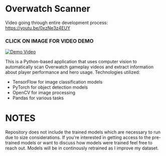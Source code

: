 # Overwatch Scanner

Video going through entire development process: https://youtu.be/0xzNe3z4EUY

### CLICK ON IMAGE FOR VIDEO DEMO
[![Demo Video](https://img.youtube.com/vi/MlfHNBkLncg/maxresdefault.jpg)](https://youtu.be/MlfHNBkLncg)

This is a Python-based application that uses computer vision to automatically scan Overwatch gameplay videos and extract information about player performance and hero usage. Technologies utilized:

* TensorFlow for image classification models
* PyTorch for object detection models
* OpenCV for image processing
* Pandas for various tasks

# NOTES
Repository does not include the trained models which are necessary to run due to size considerations. If you're interested in getting access to the pre-trained models or want to discuss how models were trained feel free to reach out. Models will be in continously retrained as I improve my dataset.

